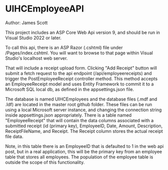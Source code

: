 # UIHCEmployeeAPI

Author: James Scott

This project includes an ASP Core Web Api version 9, and should be run in Visual Studio 2022 or later.

To call this api, there is an ASP Razor (.cshtml) file under /Pages/index.cshtml.  You will want to browse to that page within Visual Studio's localhost web server.

That will include a receipt upload form.  Clicking "Add Receipt" button will submit a fetch request to the api endpoint (/api/employeereceipts) and trigger the PostEmployeeReceipt controller method.  This method accepts an EmployeeReceipt model and uses Entity Framework to commit it to a Microsoft SQL local db, as defined in the appsettings.json file.

The database is named UIHCEmployees and the database files (.mdf and .ldf) are located in the master root github folder.  These files can be run using a local Microsoft server instance, and changing the connection string inside appsettings.json appropriately.  There is a table named "EmployeeReceipt" that will contain the data columns associated with a submitted receipt (id (primary key), EmployeeID, Date, Amount, Description, ReceiptFileName, and Receipt.  The Receipt column stores the actual receipt file data.

Note, in this table there is an EmployeeID that is defaulted to 1 in the web api post, but in a real application, this will be the primary key from an employee table that stores all employees.  The population of the employee table is outside the scope of this functionality.
